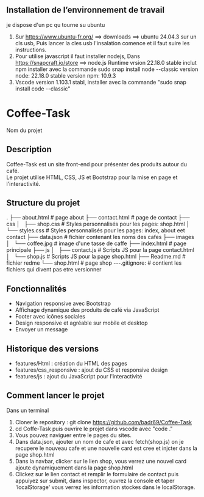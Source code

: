 ## Installation de l’environnement de travail
je dispose d'un pc qu tourne su ubuntu
1. Sur https://www.ubuntu-fr.org/ ==> downloads ==> ubuntu 24.04.3 sur un cls usb,
Puis lancer la cles usb l'insalation comence et il faut suire les instructions.
2. Pour utilise javascript il faut installer nodejs,
Dans https://snapcraft.io/store ==> node.js Runtime vrsion 22.18.0 stable inclut npm
installer avec la commande sudo snap install node --classic
version node: 22.18.0 stable
version npm: 10.9.3
3. Vscode version 1.103.1 stabl, installer avec la commande "sudo snap install code --classic"



# Coffee-Task
Nom du projet

## Description
Coffee-Task est un site front-end pour présenter des produits autour du café.  
Le projet utilise HTML, CSS, JS et Bootstrap pour la mise en page et l'interactivité.

## Structure du projet
.
├── about.html   # page about
├── contact.html # page de contact
├── css
│   ├── shop.css # Styles personnalisés pour les pages: shop.html
│   └── styles.css  # Styles personnalisés pour les pages: index, about eet contact
├── data.json  # fichier contenant les noms des cafes
├── images
│   └── coffee.jpg # image d'une tasse de caffe
├── index.html        # page principale
├── js
│   ├── contact.js # Scripts JS pour la page contact.html
│   └── shop.js # Scripts JS pour la page shop.html
├── Readme.md # fichier redme
└── shop.html # page shop
---.gitignore:  # contient les fichiers qui divent pas etre versionner


## Fonctionnalités
- Navigation responsive avec Bootstrap
- Affichage dynamique des produits de café via JavaScript
- Footer avec icônes sociales
- Design responsive et agréable sur mobile et desktop
- Envoyer un message

## Historique des versions
- features/Html : création du HTML des pages  
- features/css_responsive : ajout du CSS et responsive design  
- features/js : ajout du JavaScript pour l'interactivité

## Comment lancer le projet
Dans un terminal
1. Cloner le repository :
   git clone <https://github.com/badr69/Coffee-Task>
2. cd Coffe-Task puis ouvrire le projet dans vscode avec "code ."
3. Vous pouvez naviguer entre le pages du sites.
4. Dans data.json, ajouter un nom de cafe et avec fetch(shop.js) on je recupere le nouveau cafe et une nouvelle card est cree et injcter dans la page shop.html
5. Dans la navbar, clicker sur le lien shop, vous verrez une nouvel card ajoute     dynamiquement dans la page shop.html
6. Clickez sur le lien contact et remplir le formulaire de contact puis appuiyez sur submit,
dans inspector, ouvrez la console et taper 'localStorage' vous verrez les information stockes dans le localStorage.

